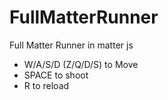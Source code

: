 # FullMatterRunner
Full Matter Runner in matter js

- W/A/S/D (Z/Q/D/S) to Move
- SPACE to shoot
- R to reload

